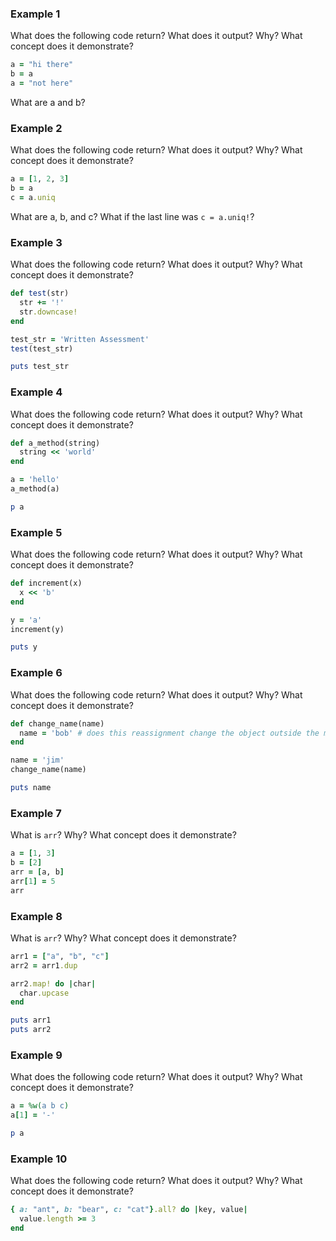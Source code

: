 ### Example 1

What does the following code return? What does it output? Why? What concept does it demonstrate?

```ruby
a = "hi there"
b = a
a = "not here"
```

What are a and b?



### Example 2

What does the following code return? What does it output? Why? What concept does it demonstrate?

```ruby
a = [1, 2, 3]
b = a
c = a.uniq
```

What are a, b, and c? What if the last line was `c = a.uniq!`?



### Example 3

What does the following code return? What does it output? Why? What concept does it demonstrate?

```ruby
def test(str)
  str += '!'
  str.downcase!
end

test_str = 'Written Assessment'
test(test_str)

puts test_str
```



### Example 4

What does the following code return? What does it output? Why? What concept does it demonstrate?

```ruby
def a_method(string)
  string << 'world'
end

a = 'hello'
a_method(a)

p a
```



### Example 5

What does the following code return? What does it output? Why? What concept does it demonstrate?

```ruby
def increment(x)
  x << 'b'
end

y = 'a'
increment(y)

puts y
```



### Example 6

What does the following code return? What does it output? Why? What concept does it demonstrate?

```ruby
def change_name(name)
  name = 'bob' # does this reassignment change the object outside the method?
end

name = 'jim'
change_name(name)

puts name
```



### Example 7

What is `arr`? Why? What concept does it demonstrate?

```ruby
a = [1, 3]
b = [2]
arr = [a, b]
arr[1] = 5
arr
```



### Example 8

What is `arr`? Why? What concept does it demonstrate?

```ruby
arr1 = ["a", "b", "c"]
arr2 = arr1.dup

arr2.map! do |char|
  char.upcase
end

puts arr1
puts arr2
```



### Example 9

What does the following code return? What does it output? Why? What concept does it demonstrate?

```ruby
a = %w(a b c)
a[1] = '-'

p a
```



### Example 10

What does the following code return? What does it output? Why? What concept does it demonstrate?

```ruby
{ a: "ant", b: "bear", c: "cat"}.all? do |key, value|
  value.length >= 3
end
```

